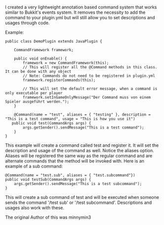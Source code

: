 I created a very lightweight annotation based command system that works similar to Bukkit's events system. It removes the necessity to add the command to your plugin.yml but will still allow you to set descriptions and usages through code.



Example:

    public class DemoPlugin extends JavaPlugin {

        CommandFramework framework;

        public void onEnable() {
            framework = new CommandFramework(this);
            // This will register all the @Command methods in this class. It can be done with any object
            // Note: Commands do not need to be registered in plugin.yml
            framework.registerCommands(this);
            
            // This will set the default error message, when a command is only executable per player
            framework.setInGameOnlyMessage("Der Command muss von einem Spieler ausgeführt werden.");
        }
    
        @Command(name = "test", aliases = { "testing" }, description = "This is a test command", usage = "This is how you use it")
       public void test(CommandArgs args) {
            args.getSender().sendMessage("This is a test command");
        }
    }

This example will create a command called test and register it. It will set the description and usage of the command as well. Notice the aliases option. Aliases will be registered the same way as the regular command and are alternate commands that the method will be invoked with. Here is an example of a sub command:

    @Command(name = "test.sub", aliases = { "test.subcommand"})
    public void testSub(CommandArgs args) {
        args.getSender().sendMessage("This is a test subcommand");
    }

This will create a sub command of test and will be executed when someone sends the command '/test sub' or '/test subcommand'. Descriptions and usages also work with these.

The original Author of this was minnymin3
